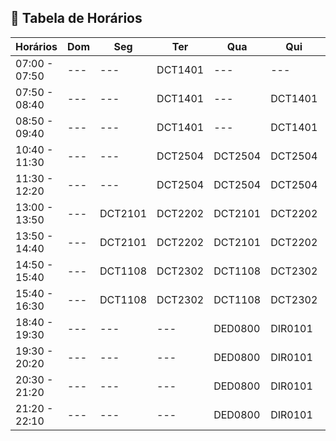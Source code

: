 ## 📅 Tabela de Horários

| Horários       | Dom      | Seg      | Ter      | Qua      | Qui      | Sex      | Sáb      |
|----------------|----------|----------|----------|----------|----------|----------|----------|
| 07:00 - 07:50  | ---      | ---      | DCT1401  | ---      | ---      | ---      | ---      |
| 07:50 - 08:40  | ---      | ---      | DCT1401  | ---      | DCT1401  | ---      | ---      |
| 08:50 - 09:40  | ---      | ---      | DCT1401  | ---      | DCT1401  | ---      | ---      |
| 10:40 - 11:30  | ---      | ---      | DCT2504  | DCT2504  | DCT2504  | ---      | ---      |
| 11:30 - 12:20  | ---      | ---      | DCT2504  | DCT2504  | DCT2504  | ---      | ---      |
| 13:00 - 13:50  | ---      | DCT2101  | DCT2202  | DCT2101  | DCT2202  | DCT2202  | ---      |
| 13:50 - 14:40  | ---      | DCT2101  | DCT2202  | DCT2101  | DCT2202  | DCT2202  | ---      |
| 14:50 - 15:40  | ---      | DCT1108  | DCT2302  | DCT1108  | DCT2302  | DCT2302  | ---      |
| 15:40 - 16:30  | ---      | DCT1108  | DCT2302  | DCT1108  | DCT2302  | DCT2302  | ---      |
| 18:40 - 19:30  | ---      | ---      | ---      | DED0800  | DIR0101  | DIR0013  | ---      |
| 19:30 - 20:20  | ---      | ---      | ---      | DED0800  | DIR0101  | DIR0013  | ---      |
| 20:30 - 21:20  | ---      | ---      | ---      | DED0800  | DIR0101  | DIR0013  | ---      |
| 21:20 - 22:10  | ---      | ---      | ---      | DED0800  | DIR0101  | DIR0013  | ---      |
